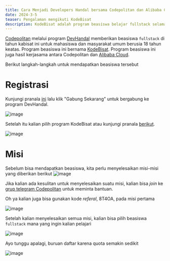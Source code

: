 ```yaml
---
title: Cara Menjadi Developers Handal bersama Codepolitan dan Alibaba Cloud
date: 2024-3-5
teaser: Pengalaman mengikuti KodeBisat
description: KodeBisat adalah program beasiswa belajar fullstack selama 1 tahun untuk mahasiswa dan umum
---
```


[Codepolitan](codepolitan.com) melalui program [DevHandal](https://www.devhandal.id/?reference=8T4OA) memberikan beasiswa `fullstack` di tahun kabisat ini untuk mahasiswa dan masyarakat umum berusia 18 tahun keatas. Program beasiswa ini bernama [KodeBisat](https://www.codepolitan.com/kodebisat). Program beasiswa ini juga hasil kerjasama antara Codepolitan dan [Alibaba Cloud](Alibabacloud.com).

Berikut langkah-langkah untuk mendapatkan beasiswa tersebut

# Registrasi
Kunjungi pranala [ini](https://www.devhandal.id/register) lalu klik "Gabung Sekarang" untuk bergabung ke program DevHandal. 

![image](https://github.com/ekickx/assets/assets/26477782/ada201f5-11f8-4a90-82d5-1e41e832e802)

Setelah itu kalian pilih program KodeBisat atau kunjungi pranala [berikut](https://www.devhandal.id/program/kodebisat).

![image](https://github.com/ekickx/assets/assets/26477782/f0a7777d-7a0a-4e7b-bf00-302d3580846e)

# Misi
Sebelum bisa mendapatkan beasiswa, kita perlu menyelesaikan misi-misi yang diberikan berikut 
![image](https://github.com/ekickx/assets/assets/26477782/72542f28-5e47-43b5-8abc-ed64924b5c87)

Jika kalian ada kesulitan untuk menyelesaikan suatu misi, kalian bisa *join* ke [grup telegram Codepolitan](https://t.me/codepolitan/17139) untuk meminta bantuan.

Oh ya kalian juga bisa gunakan kode *referal*, 8T4OA, pada misi pertama

![image](https://github.com/ekickx/assets/assets/26477782/522c87fb-f75a-4a4a-8094-5198770a13b6)

Setelah kalian menyelesaikan semua misi, kalian bisa pilih beasiswa `fullstack` mana yang ingin kalian pelajari

![image](https://github.com/ekickx/assets/assets/26477782/b5cda6c4-f7d9-4ea9-bb12-732e08253ba6)

Ayo tunggu apalagi, buruan daftar karena quota semakin sedikit

![image](https://github.com/ekickx/assets/assets/26477782/badfba52-83c5-4c7d-aa1f-166e37f05b20)
